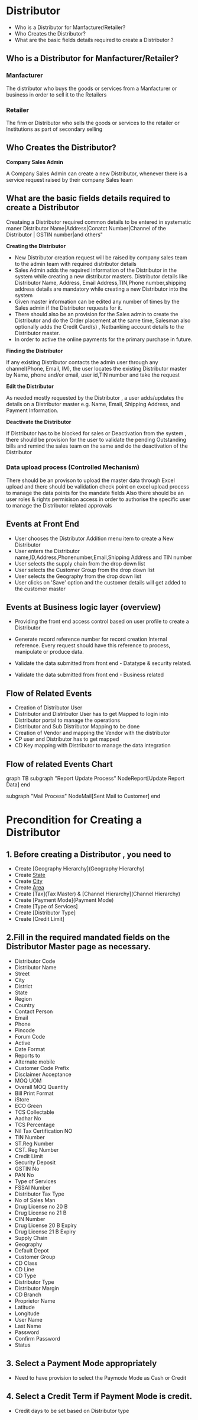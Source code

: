 # Distributor  

* Who is a Distributor for Manfacturer/Retailer?		
* Who Creates the Distributor?	
* What are the basic fields details required to create a Distributor ?

## Who is a Distributor for Manfacturer/Retailer?	
### Manfacturer 
The distributor who buys the goods or services from a Manfacturer or business in order to sell it to the Retailers

### Retailer	
The firm or Distributor who sells the goods or services to the retailer or Institutions as part of secondary selling 

## Who Creates the Distributor?	
**Company Sales Admin**

A Company Sales Admin can create a new Distributor, whenever there is a service request raised by their company Sales team

## What are the basic fields details required to create a Distributor 	
Creataing a Distributor  required common details to be entered in systematic maner
Distributor Name|Address|Conatct Number|Channel of the Distributor | GSTIN number|and others"

**Creating the  Distributor**

* New Distributor creation request will be raised by company sales team to the admin team with required distributor details 
* Sales Admin adds the required information of the Distributor in the system while creating a new distributor masters. Distributor details like Distributor Name, Address, Email Address,TIN,Phone number,shipping address details are mandatory while creating a new Distributor into the system
* Given master information can be edited any number of times by the Sales admin if the Distributor requests for it. 
* There should also be an provision for the Sales admin to create the Distributor  and do the Order placement at the same time, Salesman also optionally adds the Credit Card(s) , Netbanking account details to the Distributor master. 
* In order to active the online payments for the primary purchase in future.

**Finding the Distributor**

If any existing Distributor contacts the admin user through any channel(Phone, Email, IM), the user locates the existing Distributor  master by Name, phone and/or email, user id,TIN number and take the request 

**Edit the Distributor**

As needed mostly requested by the Distributor , a user adds/updates the details on a Distributor  master e.g. Name, Email, Shipping Address, and Payment Information. 

**Deactivate the Distributor**

If Distributor  has to be blocked for sales or Deactivation from the system , there should be provision for the user to validate the pending Outstanding bills and remind the sales team on the same and do the deactivation of the Distributor

### Data upload process (Controlled Mechanism)
There should be an provison to upload the master data through Excel upload and there should be validation check point on excel upload process to manage the data points for the mandate fields
Also there should be an user roles & rights permisison access in order to authorise the specific user to manage the Distributor related approvals 

## Events at Front End
- User chooses the Distributor Addition menu item to create a New Distributor 
- User enters the Distributor name,ID,Address,Phonenumber,Email,Shipping Address and TIN number
- User selects the supply chain from the drop down list
- User selects the Customer Group  from the drop down list
- User selects the Geography from the drop down list
- User clicks on 'Save' option and the customer details will get added to the customer master

## Events at Business logic layer (overview)
- Providing the front end access control based on user profile to create a Distributor 
- Generate record reference number for record creation Internal reference. Every request should have this reference to process, manipulate or produce data. 

- Validate the data submitted from front end - Datatype & security related. 
- Validate the data submitted from front end - Business related 

## Flow of Related Events 
- Creation of Distributor User
- Distributor and Distributor User has to get Mapped to login into Distributor portal to manage the operations 
- Distributor and Sub Distributor Mapping to be done
- Creation of Vendor and mapping the Vendor with the distributor
- CP user and Distributor has to get mapped 
- CD Key mapping with Distributor to manage the data integration 

## Flow of related Events Chart
graph TB
  subgraph "Report Update Process"
  NodeReport[Update Report Data]
  end

  subgraph "Mail Process"
  NodeMail[Sent Mail to Customer]
  end


# Precondition for Creating a Distributor   

## 1. Before creating a Distributor  , you need to 
* Create [Geography Hierarchy](Geography Hierarchy)
* Create [State](State) 
* Create [City](City) 
* Create [Area](Area)
* Create [Tax](Tax Master) & [Channel Hierarchy](Channel Hierarchy)
* Create [Payment Mode](Payment Mode) 
* Create [Type of Services]
* Create [Distributor Type]
* Create [Credit Limit]


## 2.Fill in the required mandated  fields on the Distributor Master page as necessary.

- Distributor Code
- Distributor Name
- Street
- City
- District
- State
- Region
- Country
- Contact Person
- Email
- Phone
- Pincode
- Forum Code
- Active
- Date Format
- Reports to
- Alternate mobile
- Customer Code Prefix
- Disclaimer Acceptance
- MOQ UOM
- Overall MOQ Quantity
- Bill Print Format
- iStore
- ECO Green
- TCS Collectable
- Aadhar No
- TCS Percentage
- Nil Tax Certification NO
- TIN Number
- ST.Reg Number
- CST. Reg Number
- Credit Limit
- Security Deposit
- GSTIN No
- PAN No
- Type of Services
- FSSAI Number
- Distributor Tax Type
- No of Sales Man
- Drug License no  20 B
- Drug License no  21 B
- CIN Number
- Drug License 20 B Expiry
- Drug License 21 B Expiry
- Supply Chain
- Geography
- Default Depot
- Customer Group
- CD Class
- CD Line
- CD Type
- Distributor Type
- Distributor Margin
- CD Branch
- Proprietor Name
- Latitude
- Longitude
- User Name
- Last Name
- Password
- Confirm Password
- Status

## 3. Select a Payment Mode appropriately
   - Need to have provision to select the Paymode Mode as Cash or  Credit 

## 4. Select a Credit Term if Payment Mode is credit.  
   - Credit days to be set based on Distributor  type 

